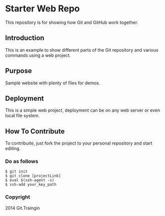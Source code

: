 # Starter Web Repo

This repository is for showing how Git and GitHub work together.

## Introduction

This is an example to show different parts of the Git repository and various commands using a web project.

## Purpose

Sample website with plenty of files for demos.

## Deployment

This is a simple web project, deployment can be on any web server or even local file system.

## How To Contribute

To contribuite, just fork the project to your personal repository and start editing.

### Do as follows

```
$ git init
$ git clone [projectLink]
$ eval $(ssh-agent -s)
$ ssh-add your_key_path
```

### Copyright

2014 Git.Traingin

